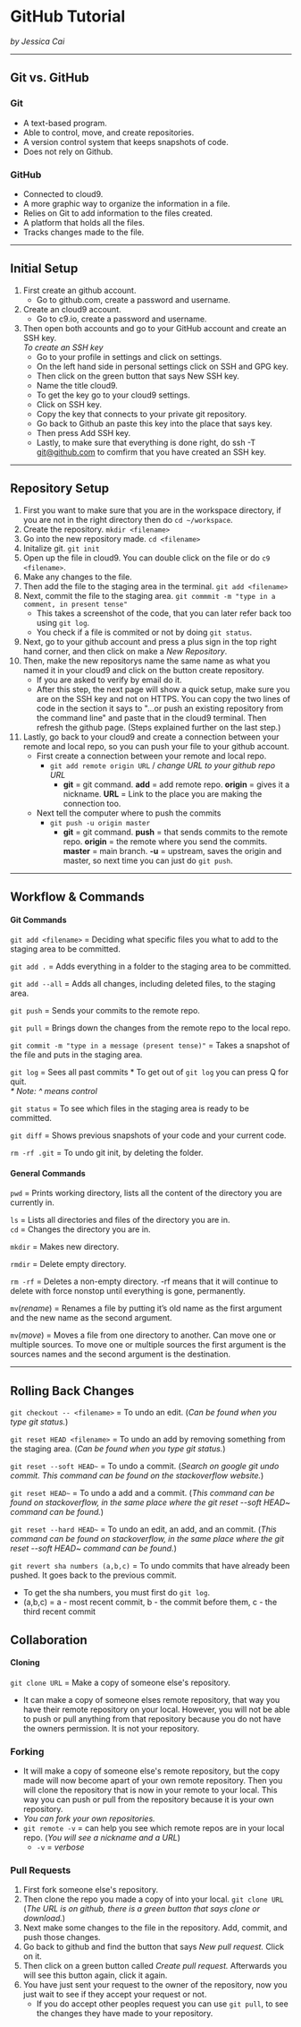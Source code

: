 # GitHub Tutorial

_by Jessica Cai_

---
## Git vs. GitHub
### Git
* A text-based program.
* Able to control, move, and create repositories.
* A version control system that keeps snapshots of code.
* Does not rely on Github.


### GitHub
* Connected to cloud9.
* A more graphic way to organize the information in a file.
* Relies on Git to add information to the files created. 
* A platform that holds all the files.
* Tracks changes made to the file. 



---
## Initial Setup
1. First create an github account.
    * Go to github.com, create a password and username.
2. Create an cloud9 account.
    * Go to c9.io, create a password and username.
3. Then open both accounts and go to your GitHub account and create an SSH key.    
    _To create an SSH key_  
    *  Go to your profile in settings and click on settings.  
    *  On the left hand side in personal settings click on SSH and GPG key. 
    *  Then click on the green button that says New SSH key.
    *  Name the title cloud9.
    *  To get the key go to your cloud9 settings.
    *  Click on SSH key.
    *  Copy the key that connects to your private git repository. 
    *  Go back to Github an paste this key into the place that says key.
    *  Then press Add SSH key.
    *  Lastly, to make sure that everything is done right, do ssh -T git@github.com to comfirm that you have created an SSH key.


---
## Repository Setup
1. First you want to make sure that you are in the workspace directory, if you are not in the right directory then do `cd ~/workspace`.
2. Create the repository. `mkdir <filename>`
3. Go into the new repository made. `cd <filename>`
4. Initalize git. `git init`
5. Open up the file in cloud9. You can double click on the file or do `c9 <filename>`.
6. Make any changes to the file.
7. Then add the file to the staging area in the terminal. `git add <filename>`
8. Next, commit the file to the staging area. `git commmit -m "type in a comment, in present tense"`
    * This takes a screenshot of the code, that you can later refer back too using `git log`.
    * You check if a file is commited or not by doing `git status`.
9. Next, go to your github account and press a plus sign in the top right hand corner, and then click on make a _New Repository_.
10. Then, make the new repositorys name the same name as what you named it in your cloud9 and click on the button create repository.
    * If you are asked to verify by email do it.
    * After this step, the next page will show a quick setup, make sure you are on the SSH key and not on HTTPS. You can copy the two lines of code in the section it says to "...or push an existing repository from the command line" and paste that in the cloud9 terminal. Then refresh the github page. (Steps explained further on the last step.)
11. Lastly, go back to your cloud9 and create a connection between your remote and local repo, so you can push your file to your github account.
    * First create a connection between your remote and local repo.
        * `git add remote origin URL` / _change URL to your github repo URL_
            * **git** = git command. **add** = add remote repo. **origin** = gives it a nickname. **URL** = Link to the place you are making the connection too. 
    * Next tell the computer where to push the commits
        * `git push -u origin master`
            * **git** = git command. **push** = that sends commits to the remote repo. **origin** = the remote where you send the commits. **master** = main branch. **-u** = upstream, saves the origin and master, so next time you can just do `git push`.


---
## Workflow & Commands
#### Git Commands
`git add <filename>` = Deciding what specific files you what to add to the staging area to be committed.  

`git add .` = Adds everything in a folder to the staging area to be committed.  

`git add --all` = Adds all changes, including deleted files, to the staging area.  

`git push` = Sends your commits to the remote repo.

`git pull` = Brings down the changes from the remote repo to the local repo.

`git commit -m "type in a message (present tense)"` = Takes a snapshot of the file and puts in the staging area.   

`git log` = Sees all past commits
    * To get out of `git log` you can press Q for quit.   
        _* Note: ^ means control_  
        
`git status` = To see which files in the staging area is ready to be committed.   

`git diff` = Shows previous snapshots of your code and your current code.  

`rm -rf .git` = To undo git init, by deleting the folder.  

#### General Commands
`pwd` = Prints working directory, lists all the content of the directory you are currently in.  

`ls` = Lists all directories and files of the directory you are in.  
`cd` = Changes the directory you are in.  

`mkdir` = Makes new directory.  

`rmdir` = Delete empty directory.   

`rm -rf` = Deletes a non-empty directory. -rf means that it will continue to delete with force nonstop until everything is gone, permanently.  

`mv`(_rename_) = Renames a file by putting it’s old name as the first argument and the new name as the second argument.  

`mv`(_move_) = Moves a file from one directory to another. Can move one or multiple sources. To move one or multiple sources the first argument is the sources names and the second argument is the destination.


---
## Rolling Back Changes
`git checkout -- <filename>` = To undo an edit. (_Can be found when you type git status._)

`git reset HEAD <filename>` = To undo an add by removing something from the staging area. (_Can be found when you type git status._)

`git reset --soft HEAD~` = To undo a commit. (_Search on google git undo commit. This command can be found on the stackoverflow website._)

`git reset HEAD~` = To undo a add and a commit. (_This command can be found on stackoverflow, in the same place where the git reset  --soft HEAD~ command can be found._)

`git reset --hard HEAD~` = To undo an edit, an add, and an commit. (_This command can be found on stackoverflow, in the same place where the git reset --soft HEAD~ command can be found._)

`git revert sha numbers (a,b,c)` = To undo commits that have already been pushed. It goes back to the previous commit. 
* To get the sha numbers, you must first do `git log`.
* (a,b,c) = a - most recent commit, b - the commit before them, c - the third recent commit 


## Collaboration
#### Cloning
`git clone URL` = Make a copy of someone else's repository.
* It can make a copy of someone elses remote repository, that way you have their remote repository on your local. However, you will not be able to push or pull anything from that repository because you do not have the owners permission. It is not your repository. 

### Forking 
* It will make a copy of someone else's remote repository, but the copy made will now become apart of your own remote repository. Then you will clone the repository that is now in your remote to your local. This way you can push or pull from the repository because it is your own repository. 
* _You can fork your own repositories._
* `git remote -v` = can help you see which remote repos are in your local repo. (_You will see a nickname and a URL_)
    * `-v` = _verbose_ 

### Pull Requests
1. First fork someone else's repository.
2. Then clone the repo you made a copy of into your local. `git clone URL` (_The URL is on github, there is a green button that says clone or download._)
3. Next make some changes to the file in the repository. Add, commit, and push those changes.
4. Go back to github and find the button that says _New pull request._ Click on it.
5. Then click on a green button called _Create pull request._ Afterwards you will see this button again, click it again. 
6. You have just sent your request to the owner of the repository, now you just wait to see if they accept your request or not.
    * If you do accept other peoples request you can use `git pull`, to see the changes they have made to your repository.